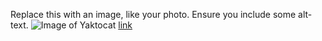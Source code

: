 Replace this with an image, like your photo. Ensure you include some alt-text.
![Image of Yaktocat](https://octodex.github.com/images/yaktocat.png)
[link](https://www.google.com)
